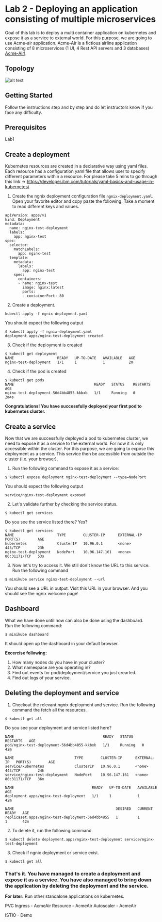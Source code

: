 # Lab 2 - Deploying an application consisting of multiple microservices 
Goal of this lab is to deploy a multi container application on kubernetes and expose it as a service to external world. For this purpose, we are going to use Acme-air application. Acme-Air is a fictious airline application consisting of 8 microservices (1 UI, 4 Rest API servers and 3 databases) [Acme-Air!](https://github.com/blueperf/). 

## Topology 

![alt text](https://github.com/blueperf/acmeair-mainservice-java/blob/master/images/AcmeairMS.png "AcmeairMS Java")


## Getting Started

Follow the instructions step and by step and do let instructors know if you face any difficulty. 

## Prerequisites

Lab1

## Create a deployment

Kubernetes resources are created in a declarative way using yaml files. Each resource has a configuration yaml file that allows user to specify different parameters within a resource. 
For please take 5 mins to go through this link -> https://developer.ibm.com/tutorials/yaml-basics-and-usage-in-kubernetes/ 

1. Create the ngnix deployment configuration file `ngnix-deployment.yaml`. Open your favorite editor and copy paste the following. Take a moment to read different keys and values. 

```
apiVersion: apps/v1
kind: Deployment
metadata:
  name: nginx-test-deployment
  labels:
    app: nginx-test
spec:
  selector:
    matchLabels:
      app: nginx-test
  template:
    metadata:
      labels:
        app: nginx-test
    spec:
      containers:
      - name: nginx-test
        image: nginx:latest
        ports:
        - containerPort: 80
```
2. Create a deployment. 

```
kubectl apply -f ngnix-deployment.yaml
```

You should expect the following output 

```
$ kubectl apply -f ngnix-deployment.yaml 
deployment.apps/nginx-test-deployment created

```
3. Check if the deployment is created 

```
$ kubectl get deployment
NAME                    READY   UP-TO-DATE   AVAILABLE   AGE
nginx-test-deployment   1/1     1            1           2m
```

4. Check if the pod is created 
```
$ kubectl get pods
NAME                                     READY   STATUS    RESTARTS   AGE
nginx-test-deployment-56d4bb4855-kkbxb   1/1     Running   0          2m4s
```

**Congratulations! You have successfully deployed your first pod to kubernetes cluster.** 

## Create a service

Now that we are successfully deployed a pod to kubernetes cluster, we need to expose it as a service to the external world. For now it is only accessible within the cluster. 
For this purpose, we are going to expose this deployment as a service. This service then be accessible from outside the cluster (i.e. your browser). 

1. Run the following command to expose it as a service: 

```
$ kubectl expose deployment nginx-test-deployment --type=NodePort
```
 
You should expect the following output 
```
service/nginx-test-deployment exposed
```

2. Let's validate further by checking the service status. 

```
$ kubectl get services
```
Do you see the service listed there? Yes?  

```
$ kubectl get services
NAME                    TYPE        CLUSTER-IP      EXTERNAL-IP   PORT(S)        AGE
kubernetes              ClusterIP   10.96.0.1       <none>        443/TCP        23h
nginx-test-deployment   NodePort    10.96.147.161   <none>        80:31171/TCP   53s
``` 

3. Now let's try to access it. We still don't know the URL to this service. Run the following command 

```
$ minikube service nginx-test-deployment --url
```
You should see a URL in output. Visit this URL in your browser. And you should see the ngnix welcome page! 

## Dashboard

What we have done until now can also be done using the dashboard.  
Run the following command:

```
$ minikube dashboard
```
It should open up the dashboard in your default browser. 

**Excercise following:**
1. How many nodes do you have in your cluster?
2. What namespace are you operating in?
4. Find out events for pod/deployment/service you just crearted. 
5. Find out logs of your service. 


## Deleting the deployment and service 

1. Checkout the relevant ngnix deployment and service. Run the following command the fetch all the resources. 
```
$ kubectl get all
```
Do you see your deployment and service listed here? 

```
NAME                                         READY   STATUS    RESTARTS   AGE
pod/nginx-test-deployment-56d4bb4855-kkbxb   1/1     Running   0          42m

NAME                            TYPE        CLUSTER-IP      EXTERNAL-IP   PORT(S)        AGE
service/kubernetes              ClusterIP   10.96.0.1       <none>        443/TCP        24h
service/nginx-test-deployment   NodePort    10.96.147.161   <none>        80:31171/TCP   36m

NAME                                    READY   UP-TO-DATE   AVAILABLE   AGE
deployment.apps/nginx-test-deployment   1/1     1            1           42m

NAME                                               DESIRED   CURRENT   READY   AGE
replicaset.apps/nginx-test-deployment-56d4bb4855   1         1         1       42m
```

2. To delete it, run the following command
```
$ kubectl delete deployment.apps/nginx-test-deployment service/nginx-test-deployment
```

3. Check if ngnix deployment or service exist. 
```
$ kubectl get all
```

### That's it. You have managed to create a deployment and expose it as a service. You have also managed to bring down the application by deleting the deployment and the service. 

**For later:** Run other standalone applications on kubernetes. 















PVC 
Ingress - AcmeAir 
Resource - AcmeAir
Autoscaler - AcmeAir


ISTIO - Demo
